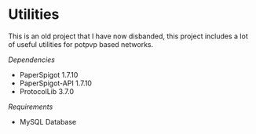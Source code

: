 # Utilities

This is an old project that I have now disbanded, this project includes a lot of useful utilities for potpvp based networks.

*Dependencies*

- PaperSpigot 1.7.10
- PaperSpigot-API 1.7.10
- ProtocolLib 3.7.0

*Requirements*

- MySQL Database
